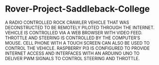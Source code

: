 # Rover-Project-Saddleback-College
A RADIO CONTROLLED ROCK CRAWLER VEHICLE THAT WAS DECONSTRUCTED TO BE REMOTELY PILOTED THROUGH THE INTERNET. VEHICLE IS CONTROLLED VIA A WEB BROWSER WITH VIDEO FEED. THROTTLE AND STEERING IS CONTROLLED BY THE COMPUTER’S MOUSE. CELL PHONE WITH A TOUCH SCREEN CAN ALSO BE USED TO CONTROL THE VEHICLE. RASPBERRY PI3 IS CONFIGURED TO PROVIDE INTERNET ACCESS AND INTERFACES WITH AN ARDUINO UNO TO DELIVER PWM SIGNALS TO CONTROL STEERING AND THROTTLE.
